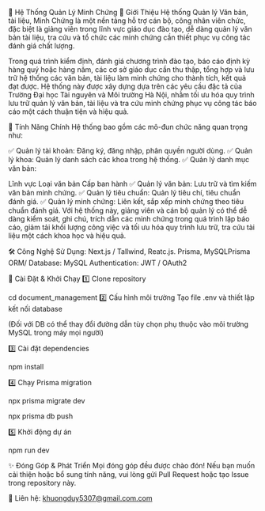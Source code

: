 📌 Hệ Thống Quản Lý Minh Chứng 🔹 Giới Thiệu Hệ thống Quản lý Văn bản, tài liệu, Minh Chứng là một nền tảng hỗ trợ cán bộ, công nhân viên chức, đặc biệt là giảng viên trong lĩnh vực giáo dục đào tạo, dễ dàng quản lý văn bản tài liệu, tra cứu và tổ chức các minh chứng cần thiết phục vụ công tác đánh giá chất lượng.

Trong quá trình kiểm định, đánh giá chương trình đào tạo, báo cáo định kỳ hàng quý hoặc hàng năm, các cơ sở giáo dục cần thu thập, tổng hợp và lưu trữ hệ thống các văn bản, tài liệu làm minh chứng cho thành tích, kết quả đạt được. Hệ thống này được xây dựng dựa trên các yêu cầu đặc tả của Trường Đại học Tài nguyên và Môi trường Hà Nội, nhằm tối ưu hóa quy trình lưu trữ quản lý văn bản, tài liệu và tra cứu minh chứng phục vụ công tác báo cáo một cách thuận tiện và hiệu quả.

🚀 Tính Năng Chính Hệ thống bao gồm các mô-đun chức năng quan trọng như:

✅ Quản lý tài khoản: Đăng ký, đăng nhập, phân quyền người dùng. ✅ Quản lý khoa: Quản lý danh sách các khoa trong hệ thống. ✅ Quản lý danh mục văn bản:

Lĩnh vực Loại văn bản Cấp ban hành ✅ Quản lý văn bản: Lưu trữ và tìm kiếm văn bản minh chứng. ✅ Quản lý tiêu chuẩn: Quản lý tiêu chí, tiêu chuẩn đánh giá. ✅ Quản lý minh chứng: Liên kết, sắp xếp minh chứng theo tiêu chuẩn đánh giá. Với hệ thống này, giảng viên và cán bộ quản lý có thể dễ dàng kiểm soát, ghi chú, trích dẫn các minh chứng trong quá trình lập báo cáo, giảm tải khối lượng công việc và tối ưu hóa quy trình lưu trữ, tra cứu tài liệu một cách khoa học và hiệu quả.

🛠 Công Nghệ Sử Dụng: Next.js / Tallwind, Reatc.js. Prisma, MySQLPrisma ORM/  Database: MySQL Authentication: JWT / OAuth2 

📌 Cài Đặt & Khởi Chạy 
1️⃣ Clone repository

cd document_management
2️⃣ Cấu hình môi trường Tạo file .env và thiết lập kết nối database

(Đối với DB có thể thay đổi đường dẫn tùy chọn phụ thuộc vào môi trường MySQL trong máy mọi người)

3️⃣ Cài đặt dependencies

npm install

4️⃣ Chạy Prisma migration

npx prisma migrate dev

npx prisma db push

5️⃣ Khởi động dự án

npm run dev

✨ Đóng Góp & Phát Triển Mọi đóng góp đều được chào đón! Nếu bạn muốn cải thiện hoặc bổ sung tính năng, vui lòng gửi Pull Request hoặc tạo Issue trong repository này.

📩 Liên hệ: khuongduy5307@gmail.com.com

